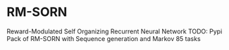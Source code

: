 # RM-SORN
Reward-Modulated Self Organizing Recurrent Neural Network
TODO: 
Pypi Pack of RM-SORN with Sequence generation and Markov 85 tasks
